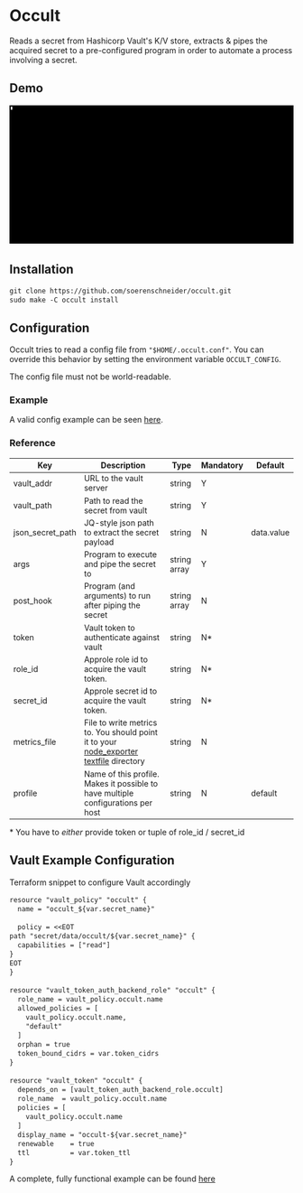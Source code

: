 # Occult
Reads a secret from Hashicorp Vault's K/V store, extracts & pipes the acquired secret to a pre-configured program in order to automate a process involving a secret.

## Demo
![demo](demo.gif)

## Installation

```shell
git clone https://github.com/soerenschneider/occult.git
sudo make -C occult install
```

## Configuration
Occult tries to read a config file from `"$HOME/.occult.conf"`. You can override this behavior by setting the environment variable `OCCULT_CONFIG`.

The config file must not be world-readable.

### Example
A valid config example can be seen [here](contrib/test.json).

### Reference
| Key              | Description                                                                               | Type             | Mandatory | Default    |
|------------------|-------------------------------------------------------------------------------------------|------------------|-----------|------------|
| vault_addr       | URL to the vault server                                                                   | string           | Y         |            |
| vault_path       | Path to read the secret from vault                                                        | string           | Y         |            |
| json_secret_path | JQ-style json path to extract the secret payload                                          | string           | N         | data.value |
| args             | Program to execute and pipe the secret to                                                 | string array     | Y         |            |
| post_hook        | Program (and arguments) to run after piping the secret                                    | string array     | N         |            |
| token            | Vault token to authenticate against vault                                                 | string           | N*        |            |
| role_id          | Approle role id to acquire the vault token.                                               | string           | N*        |            |
| secret_id        | Approle secret id to acquire the vault token.                                             | string           | N*        |            |
| metrics_file     | File to write metrics to. You should point it to your [node_exporter textfile](https://github.com/prometheus/node_exporter#collectors) directory                                                                  | string           | N         |            |
| profile          | Name of this profile. Makes it possible to have multiple configurations per host          | string           | N         | default    |

&ast; You have to *either* provide token or tuple of role_id / secret_id

## Vault Example Configuration

Terraform snippet to configure Vault accordingly

```hcl
resource "vault_policy" "occult" {
  name = "occult_${var.secret_name}"

  policy = <<EOT
path "secret/data/occult/${var.secret_name}" {
  capabilities = ["read"]
}
EOT
}

resource "vault_token_auth_backend_role" "occult" {
  role_name = vault_policy.occult.name
  allowed_policies = [
    vault_policy.occult.name,
    "default"
  ]
  orphan = true
  token_bound_cidrs = var.token_cidrs
}

resource "vault_token" "occult" {
  depends_on = [vault_token_auth_backend_role.occult]
  role_name  = vault_policy.occult.name
  policies = [
    vault_policy.occult.name
  ]
  display_name = "occult-${var.secret_name}"
  renewable    = true
  ttl          = var.token_ttl
}
```

A complete, fully functional example can be found [here](https://github.com/soerenschneider/tf-vault)